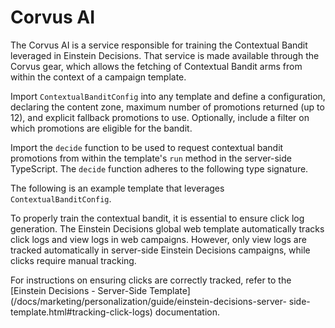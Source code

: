 # Corvus AI

The Corvus AI is a service responsible for training the Contextual Bandit
leveraged in Einstein Decisions. That service is made available through the
Corvus gear, which allows the fetching of Contextual Bandit arms from within
the context of a campaign template.

Import `ContextualBanditConfig` into any template and define a configuration,
declaring the content zone, maximum number of promotions returned (up to 12),
and explicit fallback promotions to use. Optionally, include a filter on which
promotions are eligible for the bandit.

Import the `decide` function to be used to request contextual bandit
promotions from within the template's `run` method in the server-side
TypeScript. The `decide` function adheres to the following type signature.

The following is an example template that leverages `ContextualBanditConfig`.

To properly train the contextual bandit, it is essential to ensure click log
generation. The Einstein Decisions global web template automatically tracks
click logs and view logs in web campaigns. However, only view logs are tracked
automatically in server-side Einstein Decisions campaigns, while clicks
require manual tracking.

For instructions on ensuring clicks are correctly tracked, refer to the
[Einstein Decisions - Server-Side
Template](/docs/marketing/personalization/guide/einstein-decisions-server-
side-template.html#tracking-click-logs) documentation.

